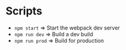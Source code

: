 # Scripts

- `npm start` => Start the webpack dev server
- `npm run dev` => Build a dev build
- `npm run prod` => Build for production
